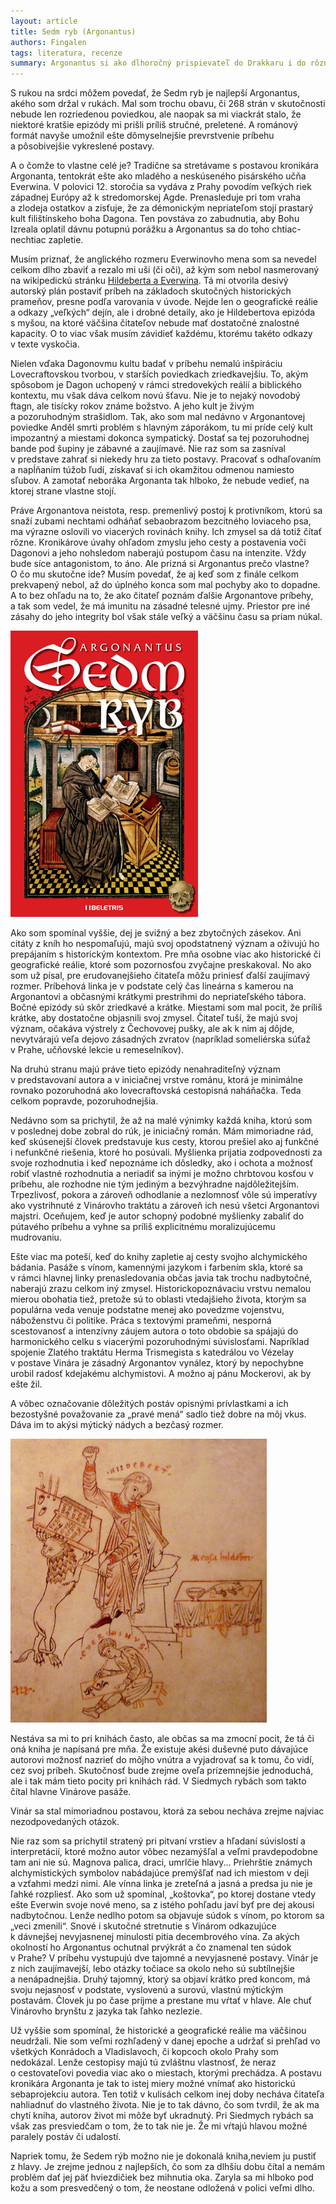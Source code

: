 ```yaml
---
layout: article
title: Sedm ryb (Argonantus)
authors: Fingalen
tags: literatura, recenze
summary: Argonantus si ako dlhoročný prispievateľ do Drakkaru i do rôznych diskusných fór môj čitateľský záujem vyslúžil už ako autor poviedkovej zbierky Ztracené letopisy. Nemôžem povedať, že som z jeho tvorby vždy bezvýhradné odvarený, ale jeho klávesnica vytvorila aj niekoľko príbehov, ktoré doteraz patria k mojim najsrdcovejším poviedkam vôbec. A preto sa nemožno čudovať, že po jeho neurčitom debatovaní o latinskom preklade „priplával som k vám po vode“ a náznakoch o texte dlhšieho rozsahu som sa nevedel dočkať vydania ďalšieho Argonantovho papierového počinu.
---
```


S rukou na srdci môžem povedať, že Sedm ryb je najlepší Argonantus, akého som držal v rukách. Mal som trochu obavu, či 268 strán v skutočnosti nebude len rozriedenou poviedkou, ale naopak sa mi viackrát stalo, že niektoré kratšie epizódy mi prišli príliš stručné, preletené. A románový formát navyše umožnil ešte dômyselnejšie prevrstvenie príbehu a pôsobivejšie vykreslené postavy.

A o čomže to vlastne celé je? Tradične sa stretávame s postavou kronikára Argonanta, tentokrát ešte ako mladého a neskúseného pisárského učňa Everwina. V polovici 12. storočia sa vydáva z Prahy povodím veľkých riek západnej Európy až k stredomorskej Agde. Prenasleduje pri tom vraha a zlodeja ostatkov a zisťuje, že za démonickým nepriateľom stojí prastarý kult filištínskeho boha Dagona. Ten povstáva zo zabudnutia, aby Bohu Izreala oplatil dávnu potupnú porážku a Argonantus sa do toho chtiac-nechtiac zapletie.

Musím priznať, že anglického rozmeru Everwinovho mena som sa nevedel celkom dlho zbaviť a rezalo mi uši (či oči), až kým som nebol nasmerovaný na wikipedickú stránku [Hildeberta a Everwina](http://en.wikipedia.org/wiki/Hildebert_and_Everwin). Tá mi otvorila desivý autorský plán postaviť príbeh na základoch skutočných historických prameňov, presne podľa varovania v úvode. Nejde len o geografické reálie a odkazy „veľkých“ dejín, ale i drobné detaily, ako je Hildebertova epizóda s myšou, na ktoré väčšina čitateľov nebude mať dostatočné znalostné kapacity. O to viac však musím závidieť každému, ktorému takéto odkazy v texte vyskočia.

Nielen vďaka Dagonovmu kultu badať v príbehu nemalú inšpiráciu Lovecraftovskou tvorbou, v starších poviedkach zriedkavejšiu. To, akým spôsobom je Dagon uchopený v rámci stredovekých reálií a biblického kontextu, mu však dáva celkom novú šťavu. Nie je to nejaký novodobý ftagn, ale tisícky rokov známe božstvo. A jeho kult je živým a pozoruhodným strašidlom. Tak, ako som mal nedávno v Argonantovej poviedke Anděl smrti problém s hlavným záporákom, tu mi príde celý kult impozantný a miestami dokonca sympatický. Dostať sa tej pozoruhodnej bande pod šupiny je zábavné a zaujímavé. Nie raz som sa zasníval v predstave zahrať si niekedy hru za tieto postavy. Pracovať s odhaľovaním a napĺňaním túžob ľudí, získavať si ich okamžitou odmenou namiesto sľubov. A zamotať neboráka Argonanta tak hlboko, že nebude vedieť, na ktorej strane vlastne stojí.

Práve Argonantova neistota, resp. premenlivý postoj k protivníkom, ktorú sa snaží zubami nechtami odháňať sebaobrazom bezcitného loviaceho psa, ma výrazne oslovili vo viacerých rovinách knihy. Ich zmysel sa dá totiž čítať rôzne. Kronikárove úvahy ohľadom zmyslu jeho cesty a postavenia voči Dagonovi a jeho nohsledom naberajú postupom času na intenzite. Vždy bude síce antagonistom, to áno. Ale prizná si Argonantus prečo vlastne? O čo mu skutočne ide? Musím povedať, že aj keď som z finále celkom prekvapený nebol, až do úplného konca som mal pochyby ako to dopadne. A to bez ohľadu na to, že ako čitateľ poznám ďalšie Argonantove príbehy, a tak som vedel, že má imunitu na zásadné telesné ujmy. Priestor pre iné zásahy do jeho integrity bol však stále veľký a väčšinu času sa priam núkal.

![](sedm-ryb-obalka7-opt.jpg)

Ako som spomínal vyššie, dej je svižný a bez zbytočných zásekov. Ani citáty z kníh ho nespomaľujú, majú svoj opodstatnený význam a oživujú ho prepájaním s historickým kontextom. Pre mňa osobne viac ako historické či geografické reálie, ktoré som pozornosťou zvyčajne preskakoval. No ako som už písal, pre erudovanejšieho čitateľa môžu priniesť ďalší zaujímavý rozmer. Príbehová linka je v podstate celý čas lineárna s kamerou na Argonantovi a občasnými krátkymi prestrihmi do nepriateľského tábora. Bočné epizódy sú skôr zriedkavé a krátke. Miestami som mal pocit, že príliš krátke, aby dostatočne objasnili svoj zmysel. Čitateľ tuší, že majú svoj význam, očakáva výstrely z Čechovovej pušky, ale ak k nim aj dôjde, nevytvárajú veľa dejovo zásadných zvratov (napríklad someliérska súťaž v Prahe, učňovské lekcie u remeselníkov).

Na druhú stranu majú práve tieto epizódy nenahraditeľný význam v predstavovaní autora a v iniciačnej vrstve románu, ktorá je minimálne rovnako pozoruhodná ako lovecraftovská cestopisná naháňačka. Teda celkom popravde, pozoruhodnejšia.

Nedávno som sa prichytil, že až na malé výnimky každá kniha, ktorú som v poslednej dobe zobral do rúk, je iniciačný román. Mám mimoriadne rád, keď skúsenejší človek predstavuje kus cesty, ktorou prešiel ako aj funkčné i nefunkčné riešenia, ktoré ho posúvali. Myšlienka prijatia zodpovednosti za svoje rozhodnutia i keď nepoznáme ich dôsledky, ako i ochota a možnosť robiť vlastné rozhodnutia a neriadiť sa inými je možno chrbtovou kosťou v príbehu, ale rozhodne nie tým jediným a bezvýhradne najdôležitejším. Trpezlivosť, pokora a zároveň odhodlanie a nezlomnosť vôle sú imperatívy ako vystrihnuté z Vinárovho traktátu a zároveň ich nesú všetci Argonantovi majstri. Oceňujem, keď je autor schopný podobné myšlienky zabaliť do pútavého príbehu a vyhne sa príliš explicitnému moralizujúcemu mudrovaniu.

Ešte viac ma poteší, keď do knihy zapletie aj cesty svojho alchymického bádania. Pasáže s vínom, kamennými jazykom i farbením skla, ktoré sa v rámci hlavnej linky prenasledovania občas javia tak trochu nadbytočné, naberajú zrazu celkom iný zmysel. Historickopoznávaciu vrstvu nemalou mierou obohatia tiež, pretože sú to oblasti vtedajšieho života, ktorým sa populárna veda venuje podstatne menej ako povedzme vojenstvu, náboženstvu či politike. Práca s textovými prameňmi, nesporná scestovanosť a intenzívny záujem autora o toto obdobie sa spájajú do harmonického celku s viacerými pozoruhodnými súvislosťami. Napríklad spojenie Zlatého traktátu Herma Trismegista s katedrálou vo Vézelay v postave Vinára je zásadný Argonantov vynález, ktorý by nepochybne urobil radosť kdejakému alchymistovi. A možno aj pánu Mockerovi, ak by ešte žil.

A vôbec označovanie dôležitých postáv opisnými prívlastkami a ich bezostyšné považovanie za „pravé mená“ sadlo tiež dobre na môj vkus. Dáva im to akýsi mýtický nádych a bezčasý rozmer.

![](hildebert-cursing-a-mo-opt.jpg)

Nestáva sa mi to pri knihách často, ale občas sa ma zmocní pocit, že tá či oná kniha je napísaná pre mňa. Že existuje akési duševné puto dávajúce autorovi možnosť nazrieť do môjho vnútra a vyjadrovať sa k tomu, čo vidí, cez svoj príbeh. Skutočnosť bude zrejme oveľa prízemnejšie jednoduchá, ale i tak mám tieto pocity pri knihách rád. V Siedmych rybách som takto čítal hlavne Vinárove pasáže.

Vinár sa stal mimoriadnou postavou, ktorá za sebou necháva zrejme najviac nezodpovedaných otázok.

Nie raz som sa prichytil stratený pri pitvaní vrstiev a hľadaní súvislostí a interpretácií, ktoré možno autor vôbec nezamýšľal a veľmi pravdepodobne tam ani nie sú. Magnova palica, draci, umrlčie hlavy... Priehrštie známych alchymistických symbolov nabádajúce premýšľať nad ich miestom v deji a vzťahmi medzi nimi. Ale vínna linka je zreteľná a jasná a predsa ju nie je ľahké rozpliesť. Ako som už spomínal, „koštovka“, po ktorej dostane vtedy ešte Everwin svoje nové meno, sa z istého pohľadu javí byť pre dej akousi nadbytočnou. Lenže nedlho potom sa objavuje súdok s vínom, po ktorom sa „veci zmenili“. Snové i skutočné stretnutie s Vinárom odkazujúce k dávnejšej nevyjasnenej minulosti pitia decembrového vína. Za akých okolností ho Argonantus ochutnal prvýkrát a čo znamenal ten súdok v Prahe? V príbehu vystupujú dve tajomné a nevyjasnené postavy. Vinár je z nich zaujímavejší, lebo otázky točiace sa okolo neho sú subtílnejšie a nenápadnejšia. Druhý tajomný, ktorý sa objaví krátko pred koncom, má svoju nejasnosť v podstate, vyslovenú a surovú, vlastnú mýtickým postavám. Človek ju po čase príjme a prestane mu vŕtať v hlave. Ale chuť Vinárovho brynštu z jazyka tak ľahko nezlezie.

Už vyššie som spomínal, že historické a geografické reálie ma väčšinou neudržali. Nie som veľmi rozhľadený v danej epoche a udržať si prehľad vo všetkých Konrádoch a Vladislavoch, či kopcoch okolo Prahy som nedokázal. Lenže cestopisy majú tú zvláštnu vlastnosť, že neraz o cestovateľovi povedia viac ako o miestach, ktorými prechádza. A postavu kronikára Argonanta je tak to istej miery možné vnímať ako historickú sebaprojekciu autora. Ten totiž v kulisách celkom inej doby necháva čitateľa nahliadnuť do vlastného života. Nie je to tak dávno, čo som tvrdil, že ak ma chytí kniha, autorov život mi môže byť ukradnutý. Pri Siedmych rybách sa však zas presviedčam o tom, že to tak nie je. Že mi vŕtajú hlavou možné paralely postáv či udalostí.

Napriek tomu, že Sedem rýb možno nie je dokonalá kniha,neviem ju pustiť z hlavy. Je zrejme jednou z najlepších, čo som za dlhšiu dobu čítal a nemám problém dať jej päť hviezdičiek bez mihnutia oka. Zaryla sa mi hlboko pod kožu a som presvedčený o tom, že neostane odložená v polici veľmi dlho.
